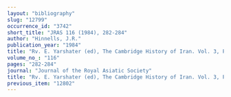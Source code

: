 ```yaml
---
layout: "bibliography"
slug: "12799"
occurrence_id: "3742"
short_title: "JRAS 116 (1984), 282-284"
author: "Hinnells, J.R."
publication_year: "1984"
title: "Rv. E. Yarshater (ed), The Cambridge History of Iran. Vol. 3, Parts I and II. the Seleucid, Parthian and Sasanian Periods, Cambridge 1983"
volume_no_: "116"
pages: "282-284"
journal: "Journal of the Royal Asiatic Society"
title: "Rv. E. Yarshater (ed), The Cambridge History of Iran. Vol. 3, Parts I and II. the Seleucid, Parthian and Sasanian Periods, Cambridge 1983"
previous_item: "12802"
---
```

